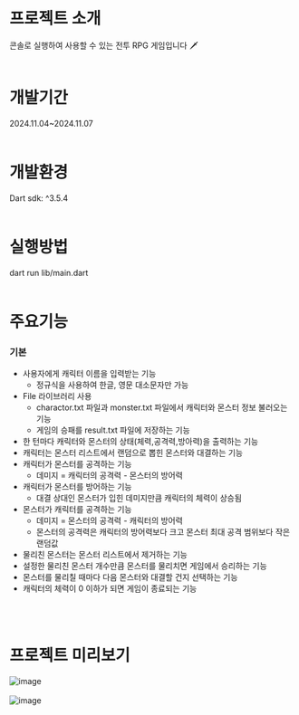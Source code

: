 # 프로젝트 소개 
콘솔로 실행하여 사용할 수 있는 전투 RPG 게임입니다 🗡️
<br/><br/>


# 개발기간
2024.11.04~2024.11.07
<br/><br/>


# 개발환경
Dart sdk: ^3.5.4
<br/><br/>


# 실행방법
dart run lib/main.dart
<br/><br/>


# 주요기능
### 기본
- 사용자에게 캐릭터 이름을 입력받는 기능
  - 정규식을 사용하여 한글, 영문 대소문자만 가능
- File 라이브러리 사용
  - charactor.txt 파일과 monster.txt 파일에서 캐릭터와 몬스터 정보 불러오는 기능 
  - 게임의 승패를 result.txt 파일에 저장하는 기능   
- 한 턴마다 캐릭터와 몬스터의 상태(체력,공격력,방아력)을 출력하는 기능
- 캐릭터는 몬스터 리스트에서 랜덤으로 뽑힌 몬스터와 대결하는 기능
- 캐릭터가 몬스터를 공격하는 기능
  - 데미지 = 캐릭터의 공격력 - 몬스터의 방어력
- 캐릭터가 몬스터를 방어하는 기능
  - 대결 상대인 몬스터가 입힌 데미지만큼 캐릭터의 체력이 상승됨
- 몬스터가 캐릭터를 공격하는 기능
  - 데미지 = 몬스터의 공격력 - 캐릭터의 방어력
  - 몬스터의 공격력은 캐릭터의 방어력보다 크고 몬스터 최대 공격 범위보다 작은 랜덤값
- 물리친 몬스터는 몬스터 리스트에서 제거하는 기능 
- 설정한 물리친 몬스터 개수만큼 몬스터를 물리치면 게임에서 승리하는 기능
- 몬스터를 물리칠 때마다 다음 몬스터와 대결할 건지 선택하는 기능
- 캐릭터의 체력이 0 이하가 되면 게임이 종료되는 기능
  





<br/><br/>


# 프로젝트 미리보기 
![image](https://github.com/user-attachments/assets/e0a73397-cb86-49b9-9022-fd9ca8b094db)
<br/><br/>
![image](https://github.com/user-attachments/assets/539ae3db-23f3-4f37-bdb7-8bfe39103047)


